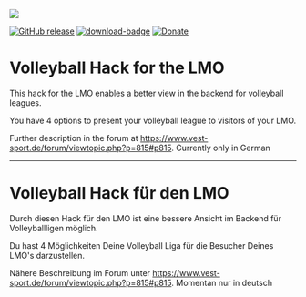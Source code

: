 [<img src="https://www.vest-sport.de/forum_files/hack-volleyball.svg">](https://www.vest-sport.de/forum/viewtopic.php?p=815#p815)

[![GitHub release](https://img.shields.io/github/release/henshingly/volleyball_hack?include_prereleases=&sort=semver&color=blue)](https://github.com/henshingly/volleyball_hack/releases/)
[![download-badge](https://img.shields.io/github/downloads/henshingly/volleyball_hack/total.svg?style=flat-square "Download status")](https://github.com/henshingly/volleyball_hack/releases/latest "Download status")
[![Donate](https://img.shields.io/badge/-Buy%20me%20a%20coffee-brown.svg)](https://paypal.me/LMOforum)

# Volleyball Hack for the LMO

This hack for the LMO enables a better view in the backend for volleyball leagues.

You have 4 options to present your volleyball league to visitors of your LMO.

Further description in the forum at https://www.vest-sport.de/forum/viewtopic.php?p=815#p815. Currently only in German

--------------------------------------------------------------------------------------------------------

# Volleyball Hack für den LMO

Durch diesen Hack für den LMO ist eine bessere Ansicht im Backend für Volleyballligen möglich.

Du hast 4 Möglichkeiten Deine Volleyball Liga für die Besucher Deines LMO's darzustellen.

Nähere Beschreibung im Forum unter https://www.vest-sport.de/forum/viewtopic.php?p=815#p815. Momentan nur in deutsch
